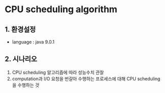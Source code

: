 # CPU scheduling algorithm

## 1. 환경설정
* language : java 9.0.1

## 2. 시나리오
1. CPU scheduling 알고리즘에 따라 성능수치 관찰
2. computation과 I/O 요청을 번갈아 수행하는 프로세스에 대해 CPU scheduling을 수행하는 것
